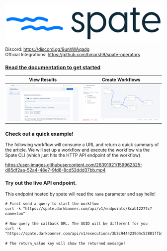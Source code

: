 <p align="center">
  <img height="120px" src="https://github.com/bmarsh9/spate/raw/de65a206015f1119db5981f21fc3974b8a8c8c7f/app/static/img/spate_full.PNG" alt="Logo"/>
</p>

Discord: https://discord.gg/9unhWAqadg  
Official Integrations: https://github.com/bmarsh9/spate-operators

### [Read the documentation to get started](https://bmarsh9.github.io/spate/)

View Results           |  Create Workflows
:-------------------------:|:-------------------------:
![](https://github.com/bmarsh9/spate/blob/7947fa3e00af25916b7c551e787ea58e7c133a70/app/static/img/spate_dash1.PNG)  |  ![](https://github.com/bmarsh9/spate/blob/7947fa3e00af25916b7c551e787ea58e7c133a70/app/static/img/spate_dash2.PNG)


### Check out a quick example!  
The following workflow will consume a URL and return a quick summary of the article. We will set up a workflow and execute the workflow via the Spate CLI (which just hits the HTTP API endpoint of the workflow).

https://user-images.githubusercontent.com/26391921/159962525-d85df2aa-52a4-48e7-9fd8-8cd52ddd37bb.mp4


### Try out the live API endpoint. 

This endpoint hosted by spate will read the `name` parameter and say hello!  

```
# First send a query to start the workflow
curl -k "https://spate.darkbanner.com/api/v1/endpoints/8cab12277c?name=tom"

# Now query the callback URL. The UUID will be different for you
curl -k "https://spate.darkbanner.com/api/v1/executions/3b8c9444239d4c52801ffb1f01724d41"

# The return_value key will show the returned message!
```
